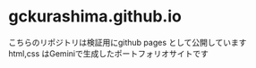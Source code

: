 # gckurashima.github.io

こちらのリポジトリは検証用にgithub pages として公開しています  
html,css はGeminiで生成したポートフォリオサイトです

